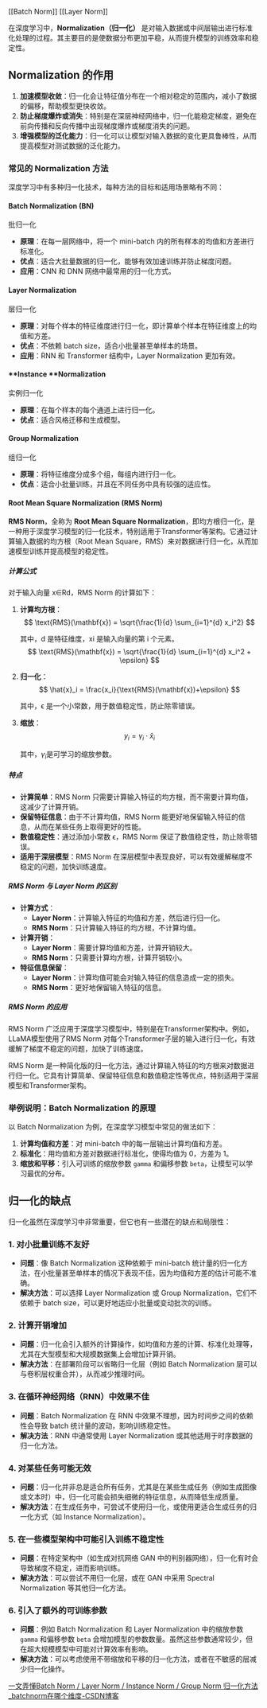 [[Batch Norm]]
[[Layer Norm]]

在深度学习中，**Normalization（归一化）** 是对输入数据或中间层输出进行标准化处理的过程。其主要目的是使数据分布更加平稳，从而提升模型的训练效率和稳定性。

## Normalization 的作用

1. **加速模型收敛**：归一化会让特征值分布在一个相对稳定的范围内，减小了数据的偏移，帮助模型更快收敛。
2. **防止梯度爆炸或消失**：特别是在深层神经网络中，归一化能稳定梯度，避免在前向传播和反向传播中出现梯度爆炸或梯度消失的问题。
3. **增强模型的泛化能力**：归一化可以让模型对输入数据的变化更具鲁棒性，从而提高模型对测试数据的泛化能力。

### 常见的 Normalization 方法
深度学习中有多种归一化技术，每种方法的目标和适用场景略有不同：

#### Batch Normalization (BN)

批归一化

- **原理**：在每一层网络中，将一个 mini-batch 内的所有样本的均值和方差进行标准化。
- **优点**：适合大批量数据的归一化，能够有效加速训练并防止梯度问题。
- **应用**：CNN 和 DNN 网络中最常用的归一化方式。

#### Layer Normalization

层归一化

- **原理**：对每个样本的特征维度进行归一化，即计算单个样本在特征维度上的均值和方差。
- **优点**：不依赖 batch size，适合小批量甚至单样本的场景。
- **应用**：RNN 和 Transformer 结构中，Layer Normalization 更加有效。

#### **Instance **Normalization

实例归一化

- **原理**：在每个样本的每个通道上进行归一化。
- **优点**：适合风格迁移和生成模型。

#### Group Normalization

组归一化

- **原理**：将特征维度分成多个组，每组内进行归一化。
- **优点**：适合小批量训练，并且在不同任务中具有较强的适应性。



#### Root Mean Square Normalization (RMS Norm)

**RMS Norm**，全称为 **Root Mean Square Normalization**，即均方根归一化，是一种用于深度学习模型的归一化技术，特别适用于Transformer等架构。它通过计算输入数据的均方根（Root Mean Square，RMS）来对数据进行归一化，从而加速模型训练并提高模型的稳定性。

##### 计算公式

对于输入向量 x∈Rd，RMS Norm 的计算如下：

1. **计算均方根**：
   $$
   \text{RMS}(\mathbf{x}) = \sqrt{\frac{1}{d} \sum_{i=1}^{d} x_i^2}
   $$
   

   其中，d 是特征维度，xi 是输入向量的第 i 个元素。
   $$
   \text{RMS}(\mathbf{x}) = \sqrt{\frac{1}{d} \sum_{i=1}^{d} x_i^2 + \epsilon}
   $$

2. **归一化**：
   $$
   \hat{x}_i = \frac{x_i}{\text{RMS}(\mathbf{x})+\epsilon}
   $$
   

   其中，ϵ 是一个小常数，用于数值稳定性，防止除零错误。

3. **缩放**：
   $$
   y_i = \gamma_i \cdot \hat{x}_i
   $$
   

   其中，$\gamma_i$是可学习的缩放参数。

##### 特点

- **计算简单**：RMS Norm 只需要计算输入特征的均方根，而不需要计算均值，这减少了计算开销。
- **保留特征信息**：由于不计算均值，RMS Norm 能更好地保留输入特征的信息，从而在某些任务上取得更好的性能。
- **数值稳定性**：通过添加小常数 ϵ，RMS Norm 保证了数值稳定性，防止除零错误。
- **适用于深层模型**：RMS Norm 在深层模型中表现良好，可以有效缓解梯度不稳定的问题，加快训练速度。

##### RMS Norm 与 Layer Norm 的区别

- **计算方式**：
  - **Layer Norm**：计算输入特征的均值和方差，然后进行归一化。
  - **RMS Norm**：只计算输入特征的均方根，不计算均值。
- **计算开销**：
  - **Layer Norm**：需要计算均值和方差，计算开销较大。
  - **RMS Norm**：只需要计算均方根，计算开销较小。
- **特征信息保留**：
  - **Layer Norm**：计算均值可能会对输入特征的信息造成一定的损失。
  - **RMS Norm**：更好地保留输入特征的信息。

##### RMS Norm 的应用

RMS Norm 广泛应用于深度学习模型中，特别是在Transformer架构中。例如，LLaMA模型使用了RMS Norm 对每个Transformer子层的输入进行归一化，有效缓解了梯度不稳定的问题，加快了训练速度。

RMS Norm 是一种简化版的归一化方法，通过计算输入特征的均方根来对数据进行归一化。它具有计算简单、保留特征信息和数值稳定性等优点，特别适用于深层模型和Transformer架构。



### 举例说明：Batch Normalization 的原理
以 Batch Normalization 为例，在深度学习模型中常见的做法如下：
1. **计算均值和方差**：对 mini-batch 中的每一层输出计算均值和方差。
2. **标准化**：用均值和方差对数据进行标准化，使得均值为 0，方差为 1。
3. **缩放和平移**：引入可训练的缩放参数 `gamma` 和偏移参数 `beta`，让模型可以学习最优的分布。



## 归一化的缺点
归一化虽然在深度学习中非常重要，但它也有一些潜在的缺点和局限性：

### 1. **对小批量训练不友好**
   - **问题**：像 Batch Normalization 这种依赖于 mini-batch 统计量的归一化方法，在小批量甚至单样本的情况下表现不佳，因为均值和方差的估计可能不准确。
   - **解决方法**：可以选择 Layer Normalization 或 Group Normalization，它们不依赖于 batch size，可以更好地适应小批量或变动批次的训练。

### 2. **计算开销增加**
   - **问题**：归一化会引入额外的计算操作，如均值和方差的计算、标准化处理等，尤其在大型模型和大规模数据集上会增加计算开销。
   - **解决方法**：在部署阶段可以省略归一化层（例如 Batch Normalization 层可以与卷积层权重合并），从而减少推理时间。

### 3. **在循环神经网络（RNN）中效果不佳**
   - **问题**：Batch Normalization 在 RNN 中效果不理想，因为时间步之间的依赖性会导致 batch 统计量的波动，影响训练稳定性。
   - **解决方法**：RNN 中通常使用 Layer Normalization 或其他适用于时序数据的归一化方法。

### 4. **对某些任务可能无效**
   - **问题**：归一化并非总是适合所有任务，尤其是在某些生成任务（例如生成图像或文本时）中，归一化可能会损失细微的特征信息，从而降低生成质量。
   - **解决方法**：在生成任务中，可尝试不使用归一化，或使用更适合生成任务的归一化方式（如 Instance Normalization）。

### 5. **在一些模型架构中可能引入训练不稳定性**
   - **问题**：在特定架构中（如生成对抗网络 GAN 中的判别器网络），归一化有时会导致梯度不稳定，进而影响训练。
   - **解决方法**：可以尝试不用归一化层，或在 GAN 中采用 Spectral Normalization 等其他归一化方法。

### 6. **引入了额外的可训练参数**
   - **问题**：例如 Batch Normalization 和 Layer Normalization 中的缩放参数 `gamma` 和偏移参数 `beta` 会增加模型的参数数量。虽然这些参数通常较少，但在超大规模模型中可能对计算效率有影响。
   - **解决方法**：可以考虑使用不带缩放和平移的归一化方法，或者在不敏感的层减少归一化操作。



[一文弄懂Batch Norm / Layer Norm / Instance Norm / Group Norm 归一化方法_batchnorm在哪个维度-CSDN博客](https://blog.csdn.net/qq_36560894/article/details/115017087)
